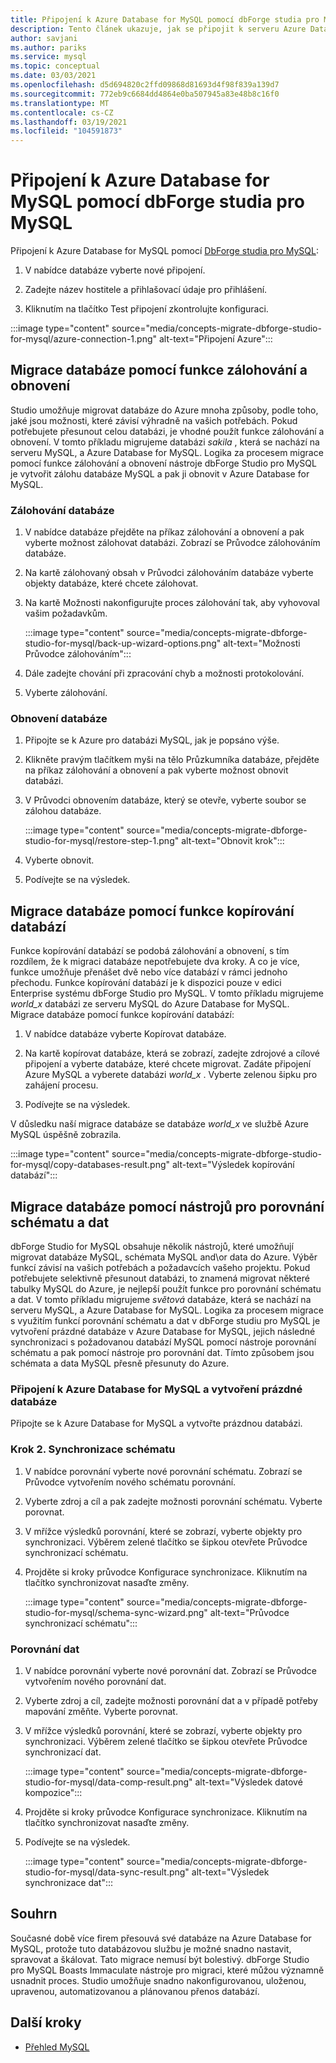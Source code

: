 ```yaml
---
title: Připojení k Azure Database for MySQL pomocí dbForge studia pro MySQL
description: Tento článek ukazuje, jak se připojit k serveru Azure Database for MySQL přes dbForge Studio pro MySQL.
author: savjani
ms.author: pariks
ms.service: mysql
ms.topic: conceptual
ms.date: 03/03/2021
ms.openlocfilehash: d5d694820c2ffd09868d81693d4f98f839a139d7
ms.sourcegitcommit: 772eb9c6684dd4864e0ba507945a83e48b8c16f0
ms.translationtype: MT
ms.contentlocale: cs-CZ
ms.lasthandoff: 03/19/2021
ms.locfileid: "104591873"
---
```

# <a name="connect-to-azure-database-for-mysql-using-dbforge-studio-for-mysql"></a>Připojení k Azure Database for MySQL pomocí dbForge studia pro MySQL

Připojení k Azure Database for MySQL pomocí [DbForge studia pro MySQL](https://www.devart.com/dbforge/mysql/studio/):

1. V nabídce databáze vyberte nové připojení.

2. Zadejte název hostitele a přihlašovací údaje pro přihlášení.

3. Kliknutím na tlačítko Test připojení zkontrolujte konfiguraci.

:::image type="content" source="media/concepts-migrate-dbforge-studio-for-mysql/azure-connection-1.png" alt-text="Připojení Azure":::

## <a name="migrate-a-database-using-the-backup-and-restore-functionality"></a>Migrace databáze pomocí funkce zálohování a obnovení

Studio umožňuje migrovat databáze do Azure mnoha způsoby, podle toho, jaké jsou možnosti, které závisí výhradně na vašich potřebách. Pokud potřebujete přesunout celou databázi, je vhodné použít funkce zálohování a obnovení. V tomto příkladu migrujeme databázi *sakila* , která se nachází na serveru MySQL, a Azure Database for MySQL. Logika za procesem migrace pomocí funkce zálohování a obnovení nástroje dbForge Studio pro MySQL je vytvořit zálohu databáze MySQL a pak ji obnovit v Azure Database for MySQL.

### <a name="back-up-the-database"></a>Zálohování databáze

1. V nabídce databáze přejděte na příkaz zálohování a obnovení a pak vyberte možnost zálohovat databázi. Zobrazí se Průvodce zálohováním databáze.

2. Na kartě zálohovaný obsah v Průvodci zálohováním databáze vyberte objekty databáze, které chcete zálohovat.

3. Na kartě Možnosti nakonfigurujte proces zálohování tak, aby vyhovoval vašim požadavkům.

    :::image type="content" source="media/concepts-migrate-dbforge-studio-for-mysql/back-up-wizard-options.png" alt-text="Možnosti Průvodce zálohováním":::

4. Dále zadejte chování při zpracování chyb a možnosti protokolování.

5. Vyberte zálohování.

### <a name="restore-the-database"></a>Obnovení databáze

1. Připojte se k Azure pro databázi MySQL, jak je popsáno výše.

2. Klikněte pravým tlačítkem myši na tělo Průzkumníka databáze, přejděte na příkaz zálohování a obnovení a pak vyberte možnost obnovit databázi.

3. V Průvodci obnovením databáze, který se otevře, vyberte soubor se zálohou databáze.

    :::image type="content" source="media/concepts-migrate-dbforge-studio-for-mysql/restore-step-1.png" alt-text="Obnovit krok":::

4. Vyberte obnovit.

5. Podívejte se na výsledek.

## <a name="migrate-a-database-using-the-copy-databases-functionality"></a>Migrace databáze pomocí funkce kopírování databází

Funkce kopírování databází se podobá zálohování a obnovení, s tím rozdílem, že k migraci databáze nepotřebujete dva kroky. A co je více, funkce umožňuje přenášet dvě nebo více databází v rámci jednoho přechodu. Funkce kopírování databází je k dispozici pouze v edici Enterprise systému dbForge Studio pro MySQL.
V tomto příkladu migrujeme *world_x* databázi ze serveru MySQL do Azure Database for MySQL.
Migrace databáze pomocí funkce kopírování databází:

1. V nabídce databáze vyberte Kopírovat databáze. 

2. Na kartě kopírovat databáze, která se zobrazí, zadejte zdrojové a cílové připojení a vyberte databáze, které chcete migrovat. Zadáte připojení Azure MySQL a vyberete databázi *world_x* . Vyberte zelenou šipku pro zahájení procesu.

3. Podívejte se na výsledek.

V důsledku naší migrace databáze se databáze *world_x* ve službě Azure MySQL úspěšně zobrazila.

:::image type="content" source="media/concepts-migrate-dbforge-studio-for-mysql/copy-databases-result.png" alt-text="Výsledek kopírování databází":::

## <a name="migrate-a-database-using-schema-and-data-compare-tools"></a>Migrace databáze pomocí nástrojů pro porovnání schématu a dat

dbForge Studio for MySQL obsahuje několik nástrojů, které umožňují migrovat databáze MySQL, schémata MySQL and\or data do Azure. Výběr funkcí závisí na vašich potřebách a požadavcích vašeho projektu. Pokud potřebujete selektivně přesunout databázi, to znamená migrovat některé tabulky MySQL do Azure, je nejlepší použít funkce pro porovnání schématu a dat.
V tomto příkladu migrujeme *světová* databáze, která se nachází na serveru MySQL, a Azure Database for MySQL. Logika za procesem migrace s využitím funkcí porovnání schématu a dat v dbForge studiu pro MySQL je vytvoření prázdné databáze v Azure Database for MySQL, jejich následné synchronizaci s požadovanou databází MySQL pomocí nástroje porovnání schématu a pak pomocí nástroje pro porovnání dat. Tímto způsobem jsou schémata a data MySQL přesně přesunuty do Azure.

### <a name="connect-to-azure-database-for-mysql-and-create-an-empty-database"></a>Připojení k Azure Database for MySQL a vytvoření prázdné databáze

Připojte se k Azure Database for MySQL a vytvořte prázdnou databázi.

### <a name="step-2-schema-synchronization"></a>Krok 2. Synchronizace schématu

1. V nabídce porovnání vyberte nové porovnání schématu.
Zobrazí se Průvodce vytvořením nového schématu porovnání.

2. Vyberte zdroj a cíl a pak zadejte možnosti porovnání schématu. Vyberte porovnat.

3. V mřížce výsledků porovnání, které se zobrazí, vyberte objekty pro synchronizaci. Výběrem zelené tlačítko se šipkou otevřete Průvodce synchronizací schématu.

4. Projděte si kroky průvodce Konfigurace synchronizace. Kliknutím na tlačítko synchronizovat nasaďte změny.

    :::image type="content" source="media/concepts-migrate-dbforge-studio-for-mysql/schema-sync-wizard.png" alt-text="Průvodce synchronizací schématu":::

### <a name="data-comparison"></a>Porovnání dat

1. V nabídce porovnání vyberte nové porovnání dat. Zobrazí se Průvodce vytvořením nového porovnání dat.

2. Vyberte zdroj a cíl, zadejte možnosti porovnání dat a v případě potřeby mapování změňte. Vyberte porovnat.

3. V mřížce výsledků porovnání, které se zobrazí, vyberte objekty pro synchronizaci. Výběrem zelené tlačítko se šipkou otevřete Průvodce synchronizací dat.

    :::image type="content" source="media/concepts-migrate-dbforge-studio-for-mysql/data-comp-result.png" alt-text="Výsledek datové kompozice":::

4. Projděte si kroky průvodce Konfigurace synchronizace. Kliknutím na tlačítko synchronizovat nasaďte změny.

5. Podívejte se na výsledek.

    :::image type="content" source="media/concepts-migrate-dbforge-studio-for-mysql/data-sync-result.png" alt-text="Výsledek synchronizace dat":::

## <a name="summary"></a>Souhrn

Současné době více firem přesouvá své databáze na Azure Database for MySQL, protože tuto databázovou službu je možné snadno nastavit, spravovat a škálovat. Tato migrace nemusí být bolestivý. dbForge Studio pro MySQL Boasts Immaculate nástroje pro migraci, které můžou významně usnadnit proces. Studio umožňuje snadno nakonfigurovanou, uloženou, upravenou, automatizovanou a plánovanou přenos databází.

## <a name="next-steps"></a>Další kroky
- [Přehled MySQL](overview.md)
